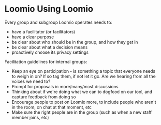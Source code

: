 # Loomio Using Loomio

Every group and subgroup Loomio operates needs to:

* have a facilitator (or facilitators)
* have a clear purpose
* be clear about who should be in the group, and how they get in
* be clear about what a decision means
* proactively choose its privacy settings

Facilitation guidelines for internal groups:

* Keep an eye on participation - is something a topic that everyone needs to weigh in on? If so tag them, if not let it go. Are we hearing from all the voices we need to?
* Prompt for proposals in more/many/most discussions
* Thinking about if we're doing what we can to dogfood on our tool, and capture feedback from doing so
* Encourage people to post on Loomio more, to include people who aren't in the room, on chat at that moment, etc
* Make sure the right people are in the group (such as when a new staff member joins, etc)


